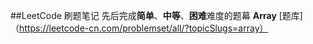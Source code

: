 ##LeetCode 刷题笔记
先后完成**简单**、**中等**、**困难**难度的题幕
**Array** 
[题库]（https://leetcode-cn.com/problemset/all/?topicSlugs=array）
